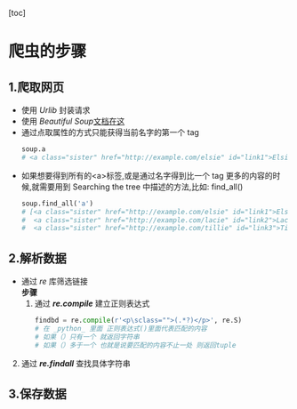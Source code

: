 [toc]

# **爬虫的步骤**

## 1.爬取网页

- 使用 _Urlib_ 封装请求
- 使用 _Beautiful Soup_[文档在这](https://beautifulsoup.readthedocs.io/zh_CN/v4.4.0/#id13)
- 通过点取属性的方式只能获得当前名字的第一个 tag
  ```python
  soup.a
  # <a class="sister" href="http://example.com/elsie" id="link1">Elsie</a>
  ```
- 如果想要得到所有的&lt;a&gt;标签,或是通过名字得到比一个 tag 更多的内容的时候,就需要用到 Searching the tree 中描述的方法,比如: find_all()
  ```python
  soup.find_all('a')
  # [<a class="sister" href="http://example.com/elsie" id="link1">Elsie</a>,
  #  <a class="sister" href="http://example.com/lacie" id="link2">Lacie</a>,
  #  <a class="sister" href="http://example.com/tillie" id="link3">Tillie</a>]
  ```

## 2.解析数据

- 通过 _re_ 库筛选链接  
  **步骤**
  1. 通过 _**re.compile**_ 建立正则表达式
     ```python
     findbd = re.compile(r'<p\sclass="">(.*?)</p>', re.S)
     # 在 _python_ 里面 正则表达式()里面代表匹配的内容
     # 如果（）只有一个 就返回字符串
     # 如果（）多于一个 也就是说要匹配的内容不止一处 则返回tuple
     ```

2. 通过 _**re.findall**_ 查找具体字符串

## 3.保存数据
